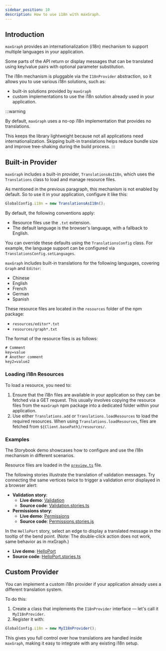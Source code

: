 ```yaml
---
sidebar_position: 10
description: How to use i18n with maxGraph.
---
```


## Introduction

`maxGraph` provides an internationalization (i18n) mechanism to support multiple languages in your application.

Some parts of the API return or display messages that can be translated using key/value pairs with optional parameter substitution.

The i18n mechanism is pluggable via the `I18nProvider` abstraction, so it allows you to use various i18n solutions, such as:
- built-in solutions provided by `maxGraph`
- custom implementations to use the i18n solution already used in your application.

:::warning

By default, `maxGraph` uses a no-op i18n implementation that provides no translations.

This keeps the library lightweight because not all applications need internationalization.
Skipping built-in translations helps reduce bundle size and improve tree-shaking during the build process.
:::

## Built-in Provider

`maxGraph` includes a built-in provider, `TranslationsAsI18n`, which uses the `Translations` class to load and manage resource files.

As mentioned in the previous paragraph, this mechanism is not enabled by default. So to use it in your application, configure it like this:
```javascript
GlobalConfig.i18n = new TranslationsAsI18n();
```

By default, the following conventions apply:
- Resource files use the `.txt` extension.
- The default language is the browser's language, with a fallback to English.

You can override these defaults using the `TranslationsConfig` class. For example, the language support can be configured via `TranslationsConfig.setLanguages`.

`maxGraph` includes built-in translations for the following languages, covering `Graph` and `Editor`:
- Chinese
- English
- French
- German
- Spanish

These resource files are located in the `resources` folder of the npm package:
- `resources/editor*.txt`
- `resources/graph*.txt`

The format of the resource files is as follows:
```txt
# Comment
key=value
# Another comment
key2=value2
```


### Loading i18n Resources

To load a resource, you need to:
1. Ensure that the i18n files are available in your application so they can be fetched via a GET request. This usually involves copying the resource files from the `maxGraph` npm package into a dedicated folder within your application.
2. Use either `Translations.add` or `Translations.loadResources` to load the required resources. When using `Translations.loadResources`, files are fetched from `${Client.basePath}/resources/`.

### Examples

The Storybook demo showcases how to configure and use the i18n mechanism in different scenarios.

Resource files are loaded in the [`preview.ts`](https://github.com/maxGraph/maxGraph/blob/main/packages/html/.storybook/preview.ts) file.

The following stories illustrate the translation of validation messages. Try connecting the same vertices twice to trigger a validation error displayed in a browser alert:
- **Validation story**:
  - **Live demo**: [Validation](https://maxgraph.github.io/maxGraph/demo/?path=/story/misc-validation--default)
  - **Source code**: [Validation.stories.ts](https://github.com/maxGraph/maxGraph/blob/main/packages/html/stories/Validation.stories.ts)
- **Permissions story**:
  - **Live demo**: [Permissions](https://maxgraph.github.io/maxGraph/demo/?path=/story/misc-permissions--default)
  - **Source code**: [Permissions.stories.js](https://github.com/maxGraph/maxGraph/blob/main/packages/html/stories/Permissions.stories.js)

In the `HelloPort` story, select an edge to display a translated message in the tooltip of the bend point. (Note: The double-click action does not work, same behavior as in mxGraph.)
- **Live demo**: [HelloPort](https://maxgraph.github.io/maxGraph/demo/?path=/story/misc-helloport--default)
- **Source code**: [HelloPort.stories.ts](https://github.com/maxGraph/maxGraph/blob/main/packages/html/stories/HelloPort.stories.ts)


## Custom Provider

You can implement a custom i18n provider if your application already uses a different translation system.

To do this:

1. Create a class that implements the `I18nProvider` interface — let's call it `MyI18nProvider`.
2. Register it with:

```js
GlobalConfig.i18n = new MyI18nProvider();
```

This gives you full control over how translations are handled inside `maxGraph`, making it easy to integrate with any existing i18n setup.
